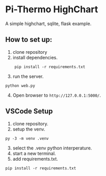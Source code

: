 # Pi-Thermo HighChart
A simple highchart, sqlite, flask example.

## How to set up:  

1. clone repository
2. install dependencies.
```
    pip install -r requirements.txt
```
3. run the server. 
```
python web.py
```
4. Open browser to `http://127.0.0.1:5000/`.

## VSCode Setup
1. clone repository.
2. setup the venv.
```
py -3 -m venv .venv
```
3. select the .venv python interperature. 
4. start a new terminal.
5. add requirements.txt.
```
pip install -r requirements.txt
```